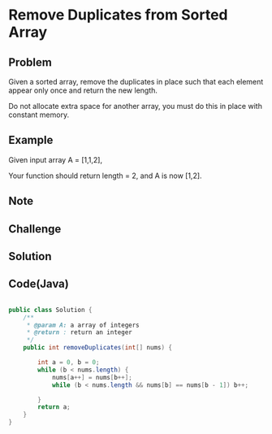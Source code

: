 Remove Duplicates from Sorted Array
===



Problem
-------

Given a sorted array, remove the duplicates in place such that each element appear only once and return the new length.

Do not allocate extra space for another array, you must do this in place with constant memory.

Example
-------

Given input array A = [1,1,2],

Your function should return length = 2, and A is now [1,2].

Note
---------

Challenge
---------

Solution
--------



Code(Java)
----------

```java

public class Solution {
    /**
     * @param A: a array of integers
     * @return : return an integer
     */
    public int removeDuplicates(int[] nums) {

        int a = 0, b = 0;
        while (b < nums.length) {
            nums[a++] = nums[b++];
            while (b < nums.length && nums[b] == nums[b - 1]) b++;

        }
        return a;
    }
}
```